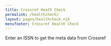 ```yaml
---
title: Crossref Heath Check
permalink: /healthcheck/
layout: pages/healthcheck.njk
menufooter: Crossref Health Check
---
```



Enter an ISSN to get the meta data from Crossref



